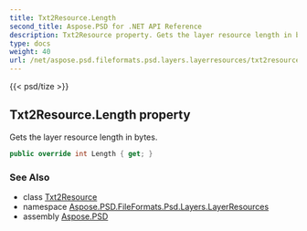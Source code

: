 ```yaml
---
title: Txt2Resource.Length
second_title: Aspose.PSD for .NET API Reference
description: Txt2Resource property. Gets the layer resource length in bytes
type: docs
weight: 40
url: /net/aspose.psd.fileformats.psd.layers.layerresources/txt2resource/length/
---
```

{{< psd/tize >}}
## Txt2Resource.Length property

Gets the layer resource length in bytes.

```csharp
public override int Length { get; }
```

### See Also

* class [Txt2Resource](../)
* namespace [Aspose.PSD.FileFormats.Psd.Layers.LayerResources](../../txt2resource/)
* assembly [Aspose.PSD](../../../)


